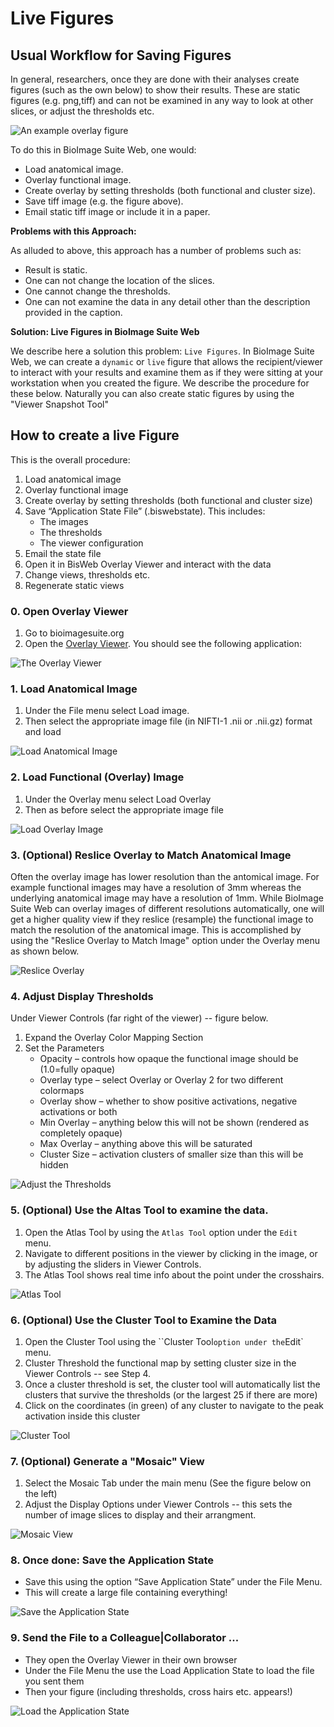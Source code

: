 # Live Figures

## Usual Workflow for Saving Figures

In general, researchers, once they are done with their analyses create figures (such as the own below) to show their results. These are static figures (e.g. png,tiff) and can not be examined in any way to look at other slices, or adjust the thresholds etc.

![An example overlay figure](static.png)

To do this in BioImage Suite Web, one would:

* Load anatomical image.
* Overlay functional image.
* Create overlay by setting thresholds (both functional and cluster size).
* Save tiff image (e.g. the figure above).
* Email static tiff image or include it in a paper.

__Problems with this Approach:__

As alluded to above, this approach has a number of problems such as:

* Result is static.
* One can not change the location of the slices.
* One cannot change the thresholds.
* One can not examine the data in any detail other than the description provided in the caption.

__Solution: Live Figures in BioImage Suite Web__

We describe here a solution this problem: `Live Figures`. In BioImage Suite Web, we can create a `dynamic` or `live` figure that allows the recipient/viewer to interact with your results and examine them as if they were sitting at your workstation when you created the figure. We describe the procedure for these below. Naturally you can also create static figures by using the "Viewer Snapshot Tool"

## How to create a live Figure

This is the overall procedure:

1. Load anatomical image
2. Overlay functional image
3. Create overlay by setting thresholds (both functional and cluster size)
4. Save “Application State File” (.biswebstate). This includes:
    * The images
    * The thresholds
    * The viewer configuration
5. Email the state file
6. Open it in BisWeb Overlay Viewer and interact with the data
7. Change views, thresholds etc.
8. Regenerate static views

### 0. Open Overlay Viewer

1. Go to bioimagesuite.org
2. Open the [Overlay Viewer](https://bioimagesuiteweb.github.io/webapp/overlayviewer.html). You should see the following application:

![The Overlay Viewer](overlayviewer.png)

### 1. Load Anatomical Image

1. Under the File menu select Load image. 
2. Then select the appropriate image file (in NIFTI-1 .nii or .nii.gz) format and load

![Load Anatomical Image](step1.png)


### 2. Load Functional (Overlay) Image

1. Under the Overlay menu select Load Overlay
2. Then as before select the appropriate image file

![Load Overlay Image](step2.png)

### 3. (Optional) Reslice Overlay to Match Anatomical Image

Often the overlay image has lower resolution than the antomical image. For example functional images may have a resolution of 3mm whereas the underlying anatomical image may have a resolution of 1mm. While BioImage Suite Web can overlay images of different resolutions automatically, one will get a higher quality view if they reslice (resample) the functional image to match the resolution of the anatomical image. This is accomplished by using the "Reslice Overlay to Match Image" option under the Overlay menu as shown below.

![Reslice Overlay](step3_reslice.png)

### 4. Adjust Display Thresholds 

Under Viewer Controls (far right of the viewer) -- figure below.

1. Expand the Overlay Color Mapping Section
2. Set the Parameters
    * Opacity – controls how opaque the functional image should be (1.0=fully opaque)
    * Overlay type – select Overlay or Overlay 2 for two different colormaps
    * Overlay show – whether to show positive activations, negative activations or both
    * Min Overlay – anything below this will not be shown (rendered as completely opaque)
    * Max Overlay – anything above this will be saturated
    * Cluster Size – activation clusters of smaller size than this will be hidden

![Adjust the Thresholds](step4_thresholds.png)

### 5. (Optional) Use the Altas Tool to examine the data.

1. Open the Atlas Tool by using the `Atlas Tool` option under the `Edit` menu.
2. Navigate to different positions in the viewer by clicking in the image, or by adjusting the sliders in Viewer Controls.
3. The Atlas Tool shows real time info about the point under the crosshairs.

![Atlas Tool](step5_atlas.png)

### 6. (Optional)  Use the Cluster Tool to Examine the Data

1. Open the Cluster Tool using the ``Cluster Tool` option under the `Edit` menu.
2. Cluster Threshold the functional map by setting cluster size in the Viewer Controls -- see Step 4.
3. Once a cluster threshold is set, the cluster tool will automatically list the clusters that survive the thresholds (or the largest 25 if there are more)
4. Click on the coordinates (in green) of any cluster to navigate to the peak activation inside this cluster

![Cluster Tool](step6_cluster.png)


### 7. (Optional) Generate a "Mosaic" View

1. Select the Mosaic Tab under the main menu (See the figure below on the left)
2. Adjust the Display Options under Viewer Controls -- this sets the number of image slices to display and their arrangment.

![Mosaic View](step7_mosaic.png)

### 8. Once done: Save the Application State

* Save this using the option “Save Application State” under the File Menu.
* This will create a large file containing everything!

![Save the Application State](step8_savestate.png)


### 9. Send the File to a Colleague|Collaborator ...

* They open the Overlay Viewer in their own browser
* Under the File Menu the use the Load Application State to load the file you sent them
* Then your figure (including thresholds, cross hairs etc. appears!)

![Load the Application State](step9_loadstate.png)



